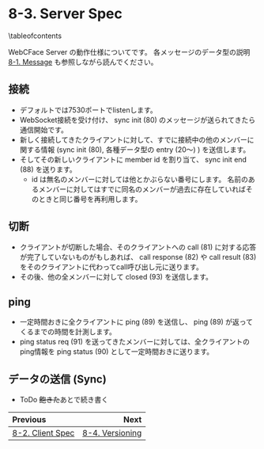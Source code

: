 # 8-3. Server Spec

\tableofcontents

WebCFace Server の動作仕様についてです。
各メッセージのデータ型の説明 [8-1. Message](./81_message.md) も参照しながら読んでください。

## 接続

* デフォルトでは7530ポートでlistenします。
* WebSocket接続を受け付け、 sync init (80) のメッセージが送られてきたら通信開始です。
* 新しく接続してきたクライアントに対して、すでに接続中の他のメンバーに関する情報 (sync init (80), 各種データ型の entry (20〜) ) を送信します。
* そしてその新しいクライアントに member id を割り当て、 sync init end (88) を送ります。
    * id は無名のメンバーに対しては他とかぶらない番号にします。
    名前のあるメンバーに対してはすでに同名のメンバーが過去に存在していればそのときと同じ番号を再利用します。

## 切断

* クライアントが切断した場合、そのクライアントへの call (81) に対する応答が完了していないものがもしあれば、
call response (82) や call result (83) をそのクライアントに代わってcall呼び出し元に送ります。
* その後、他の全メンバーに対して closed (93) を送信します。

## ping

* 一定時間おきに全クライアントに ping (89) を送信し、 ping (89) が返ってくるまでの時間を計測します。
* ping status req (91) を送ってきたメンバーに対しては、全クライアントのping情報を ping status (90) として一定時間おきに送ります。

## データの送信 (Sync)

* ToDo <del>飽きた</del>あとで続き書く

<div class="section_buttons">

| Previous |     Next |
|:---------|---------:|
| [8-2. Client Spec](82_client_spec.md) | [8-4. Versioning](84_versioning.md) |

</div>
